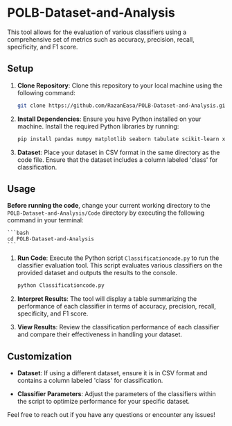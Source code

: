 # POLB-Dataset-and-Analysis

This tool allows for the evaluation of various classifiers using a comprehensive set of metrics such as accuracy, precision, recall, specificity, and F1 score.

## Setup

1. **Clone Repository**: Clone this repository to your local machine using the following command:

    ```bash
    git clone https://github.com/RazanEasa/POLB-Dataset-and-Analysis.git
    ```

2. **Install Dependencies**: Ensure you have Python installed on your machine. Install the required Python libraries by running:

    ```bash
    pip install pandas numpy matplotlib seaborn tabulate scikit-learn xgboost
    ```

3. **Dataset**: Place your dataset in CSV format in the same directory as the code file. Ensure that the dataset includes a column labeled 'class' for classification.

## Usage

**Before running the code**, change your current working directory to the `POLB-Dataset-and-Analysis/Code` directory by executing the following command in your terminal:

    ```bash
    cd POLB-Dataset-and-Analysis
    ```

1. **Run Code**: Execute the Python script `Classificationcode.py` to run the classifier evaluation tool. This script evaluates various classifiers on the provided dataset and outputs the results to the console.

    ```bash
    python Classificationcode.py
    ```

2. **Interpret Results**: The tool will display a table summarizing the performance of each classifier in terms of accuracy, precision, recall, specificity, and F1 score.

3. **View Results**: Review the classification performance of each classifier and compare their effectiveness in handling your dataset.

## Customization

- **Dataset**: If using a different dataset, ensure it is in CSV format and contains a column labeled 'class' for classification.
  
- **Classifier Parameters**: Adjust the parameters of the classifiers within the script to optimize performance for your specific dataset.



Feel free to reach out if you have any questions or encounter any issues!


